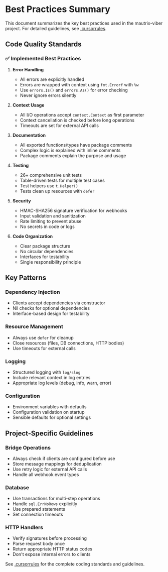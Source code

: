 # Best Practices Summary

This document summarizes the key best practices used in the mautrix-viber project. For detailed guidelines, see [.cursorrules](.cursorrules).

## Code Quality Standards

### ✅ Implemented Best Practices

1. **Error Handling**
   - All errors are explicitly handled
   - Errors are wrapped with context using `fmt.Errorf` with `%w`
   - Use `errors.Is()` and `errors.As()` for error checking
   - Never ignore errors silently

2. **Context Usage**
   - All I/O operations accept `context.Context` as first parameter
   - Context cancellation is checked before long operations
   - Timeouts are set for external API calls

3. **Documentation**
   - All exported functions/types have package comments
   - Complex logic is explained with inline comments
   - Package comments explain the purpose and usage

4. **Testing**
   - 26+ comprehensive unit tests
   - Table-driven tests for multiple test cases
   - Test helpers use `t.Helper()`
   - Tests clean up resources with `defer`

5. **Security**
   - HMAC-SHA256 signature verification for webhooks
   - Input validation and sanitization
   - Rate limiting to prevent abuse
   - No secrets in code or logs

6. **Code Organization**
   - Clear package structure
   - No circular dependencies
   - Interfaces for testability
   - Single responsibility principle

## Key Patterns

### Dependency Injection
- Clients accept dependencies via constructor
- Nil checks for optional dependencies
- Interface-based design for testability

### Resource Management
- Always use `defer` for cleanup
- Close resources (files, DB connections, HTTP bodies)
- Use timeouts for external calls

### Logging
- Structured logging with `log/slog`
- Include relevant context in log entries
- Appropriate log levels (debug, info, warn, error)

### Configuration
- Environment variables with defaults
- Configuration validation on startup
- Sensible defaults for optional settings

## Project-Specific Guidelines

### Bridge Operations
- Always check if clients are configured before use
- Store message mappings for deduplication
- Use retry logic for external API calls
- Handle all webhook event types

### Database
- Use transactions for multi-step operations
- Handle `sql.ErrNoRows` explicitly
- Use prepared statements
- Set connection timeouts

### HTTP Handlers
- Verify signatures before processing
- Parse request body once
- Return appropriate HTTP status codes
- Don't expose internal errors to clients

See [.cursorrules](.cursorrules) for the complete coding standards and guidelines.

